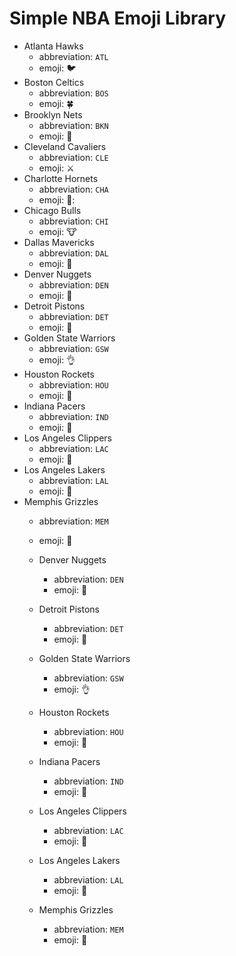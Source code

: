 # Simple NBA Emoji Library

* Atlanta Hawks
  * abbreviation: `ATL`
  * emoji: 🐦
* Boston Celtics
  * abbreviation: `BOS`
  * emoji: 🍀
* Brooklyn Nets
  * abbreviation: `BKN`
  * emoji: 🌆
* Cleveland Cavaliers
  * abbreviation: `CLE`
  * emoji: ⚔
* Charlotte Hornets
  * abbreviation: `CHA`
  * emoji: 🐝:
* Chicago Bulls
  * abbreviation: `CHI`
  * emoji: 🐮
* Dallas Mavericks
  * abbreviation: `DAL`
  * emoji: 🐴
* Denver Nuggets
  * abbreviation: `DEN`
  * emoji: 🔨
* Detroit Pistons
  * abbreviation: `DET`
  * emoji: 🔧
* Golden State Warriors
  * abbreviation: `GSW`
  * emoji: 👌
* Houston Rockets
  * abbreviation: `HOU`
  * emoji: 🚀
* Indiana Pacers
  * abbreviation: `IND`
  * emoji: 🏁
* Los Angeles Clippers
  * abbreviation: `LAC`
  * emoji: 🚢
* Los Angeles Lakers
  * abbreviation: `LAL`
  * emoji: 🎥
* Memphis Grizzles
  * abbreviation: `MEM`
  * emoji: 🐻

  * Denver Nuggets
    * abbreviation: `DEN`
    * emoji: 🔨
  * Detroit Pistons
    * abbreviation: `DET`
    * emoji: 🔧
  * Golden State Warriors
    * abbreviation: `GSW`
    * emoji: 👌
  * Houston Rockets
    * abbreviation: `HOU`
    * emoji: 🚀
  * Indiana Pacers
    * abbreviation: `IND`
    * emoji: 🏁
  * Los Angeles Clippers
    * abbreviation: `LAC`
    * emoji: 🚢
  * Los Angeles Lakers
    * abbreviation: `LAL`
    * emoji: 🎥
  * Memphis Grizzles
    * abbreviation: `MEM`
    * emoji: 🐻
